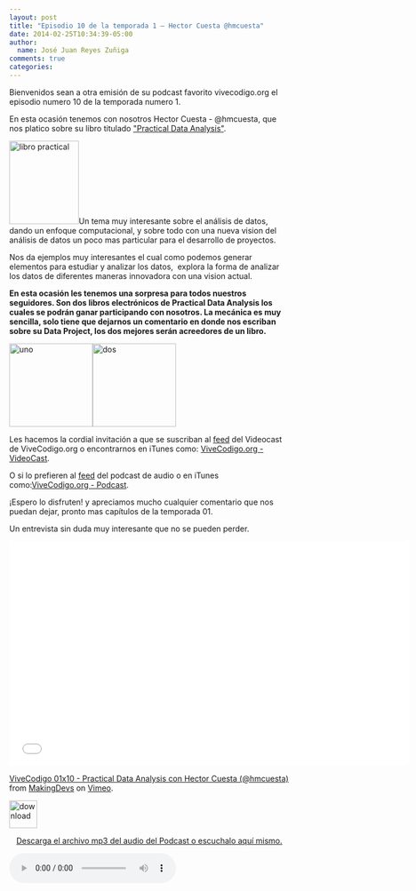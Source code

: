 ```yaml
---
layout: post
title: "Episodio 10 de la temporada 1 – Hector Cuesta @hmcuesta"
date: 2014-02-25T10:34:39-05:00
author:
  name: José Juan Reyes Zuñiga
comments: true
categories: 
---
```


Bienvenidos sean a otra emisión de su podcast favorito vivecodigo.org el episodio numero 10 de la temporada numero 1.

En esta ocasión tenemos con nosotros Hector Cuesta - @hmcuesta, que nos platico sobre su libro titulado <a href="http://www.amazon.com/Practical-Data-Analysis-Hector-Cuesta/dp/1783280999">"Practical Data Analysis"</a>.

<a href="/images/libro-practical.png"><img class="size-thumbnail wp-image-565 alignleft" alt="libro practical" src="https://vivecodigo.org/images/libro-practical.png" width="125" height="150" /></a>Un tema muy interesante sobre el análisis de datos, dando un enfoque computacional, y sobre todo con una nueva vision del análisis de datos un poco mas particular para el desarrollo de proyectos.

Nos da ejemplos muy interesantes el cual como podemos generar elementos para estudiar y analizar los datos,  explora la forma de analizar los datos de diferentes maneras innovadora con una vision actual.
<!--more-->

<strong>En esta ocasión les tenemos una sorpresa para todos nuestros seguidores. Son dos libros electrónicos de Practical Data Analysis los cuales se podrán ganar participando con nosotros. La mecánica es muy sencilla, solo tiene que dejarnos un comentario en donde nos escriban sobre su Data Project, los dos mejores serán acreedores de un libro.</strong>

<img class="alignleft size-thumbnail wp-image-537" alt="uno" src="https://vivecodigo.org/images/uno.jpg" width="150" height="150" /><img class="alignleft size-thumbnail wp-image-535" alt="dos" src="https://vivecodigo.org/images/dos.jpg" width="150" height="150" />

Les hacemos la cordial invitación a que se suscriban al <a href="http://vivecodigo.org/feed.xml">feed</a> del Videocast de ViveCodigo.org o encontrarnos en iTunes como: <a href="https://itunes.apple.com/ca/podcast/vivecodigo.org-videocast/id685052596">ViveCodigo.org - VideoCast</a>.

O si lo prefieren al <a href="http://media.vivecodigo.org.s3.amazonaws.com/podcast-audio/feed.xml">feed</a> del podcast de audio o en iTunes como:<a href="https://itunes.apple.com/mz/podcast/vivecodigo.org-podcast/id722889939">ViveCodigo.org - Podcast</a>.

<!--more-->¡Espero lo disfruten! y apreciamos mucho cualquier comentario que nos puedan dejar, pronto mas capítulos de la temporada 01.

Un entrevista sin duda muy interesante que no se pueden perder.

<iframe src="//player.vimeo.com/video/87502624" height="405" width="720" allowfullscreen="" frameborder="0"></iframe>

<a href="http://vimeo.com/87502624">ViveCodigo 01x10 - Practical Data Analysis con Hector Cuesta (@hmcuesta)</a> from <a href="http://vimeo.com/makingdevs">MakingDevs</a> on <a href="https://vimeo.com">Vimeo</a>.

<a href="http://media.vivecodigo.org.s3.amazonaws.com/podcast-audio/temporada1/ViveCodigo01x10_a.mp3"><img class="aligncenter" alt="download" src="https://vivecodigo.org/images/download.gif" width="50" height="50" />
<p style="text-align: center;">Descarga el archivo mp3 del audio del Podcast o escuchalo aquí mismo.</p></a>
<audio width="300" height="32" controls="controls"><source src="http://media.vivecodigo.org.s3.amazonaws.com/podcast-audio/temporada1/ViveCodigo01x10_a.mp3" type="audio/mpeg" />
</audio>
